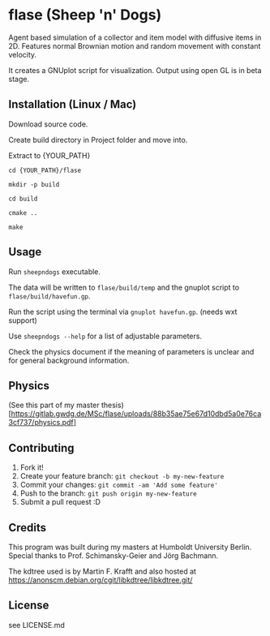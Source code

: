 # flase (Sheep 'n' Dogs)
Agent based simulation of a collector and item model with diffusive items in 2D. 
Features normal Brownian motion and random movement with constant velocity.

It creates a GNUplot script for visualization. Output using open GL is
in beta stage.

## Installation (Linux / Mac)

Download source code.

Create build directory in Project folder and move into.

Extract to {YOUR_PATH}

`cd {YOUR_PATH}/flase`

`mkdir -p build`

`cd build`

`cmake ..`

`make`


## Usage

Run `sheepndogs` executable.

The data will be written to `flase/build/temp` and the gnuplot script to `flase/build/havefun.gp`.
 
Run the script using the terminal via `gnuplot havefun.gp`. (needs wxt support)

Use `sheepndogs --help` for a list of adjustable parameters.

Check the physics document if the meaning of parameters is unclear and for general background information.

## Physics

(See this part of my master thesis)[https://gitlab.gwdg.de/MSc/flase/uploads/88b35ae75e67d10dbd5a0e76ca3cf737/physics.pdf]

## Contributing

1. Fork it!
2. Create your feature branch: `git checkout -b my-new-feature`
3. Commit your changes: `git commit -am 'Add some feature'`
4. Push to the branch: `git push origin my-new-feature`
5. Submit a pull request :D

## Credits

This program was built during my masters at Humboldt University Berlin.
Special thanks to Prof. Schimansky-Geier and Jörg Bachmann.

The kdtree used is by Martin F. Krafft and also hosted at https://anonscm.debian.org/cgit/libkdtree/libkdtree.git/

## License

see LICENSE.md
